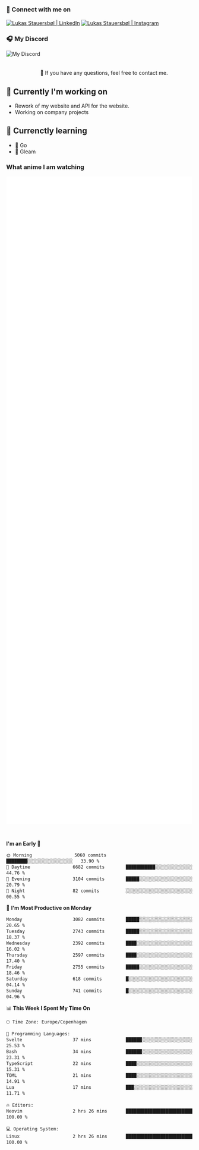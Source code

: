 ### 🔗 Connect with me on
<a href="https://www.instagram.com/lukas_stauersbol" target="_blank"><img align="center" src="https://raw.githubusercontent.com/stauersbol/stauersbol/main/images/instagram.svg" alt="Lukas Stauersbøl | LinkedIn" width="30px"/></a>
<a href="https://www.linkedin.com/in/lukas-stauersbol/" target="_blank"><img align="center" src="https://raw.githubusercontent.com/stauersbol/stauersbol/main/images/linkedin.svg" alt="Lukas Stauersbøl | Instagram" width="30px"/></a>

<p align="center">
 <h3>🎧 My Discord</h3>
 <img align="left" height="55px" src="https://discord.c99.nl/widget/theme-2/147806323323568128.png" alt="My Discord" />
</p>

<br/>
<br/>
<br/>
💬 If you have any questions, feel free to contact me.

## 🔭 Currently I'm working on
- Rework of my website and API for the website.
- Working on company projects
 
## 🌱 Currenctly learning
- 💙 Go
- 💜 Gleam

### What anime I am watching
<a href="https://anilist.co/user/slashiy/" align="center"><img align="center" width="500px" src="metrics.plugin.personal.anilist.svg" /></a>

<br/>

<!--START_SECTION:waka-->
**I'm an Early 🐤** 

```text
🌞 Morning                5060 commits        ████████░░░░░░░░░░░░░░░░░   33.90 % 
🌆 Daytime                6682 commits        ███████████░░░░░░░░░░░░░░   44.76 % 
🌃 Evening                3104 commits        █████░░░░░░░░░░░░░░░░░░░░   20.79 % 
🌙 Night                  82 commits          ░░░░░░░░░░░░░░░░░░░░░░░░░   00.55 % 
```
📅 **I'm Most Productive on Monday** 

```text
Monday                   3082 commits        █████░░░░░░░░░░░░░░░░░░░░   20.65 % 
Tuesday                  2743 commits        █████░░░░░░░░░░░░░░░░░░░░   18.37 % 
Wednesday                2392 commits        ████░░░░░░░░░░░░░░░░░░░░░   16.02 % 
Thursday                 2597 commits        ████░░░░░░░░░░░░░░░░░░░░░   17.40 % 
Friday                   2755 commits        █████░░░░░░░░░░░░░░░░░░░░   18.46 % 
Saturday                 618 commits         █░░░░░░░░░░░░░░░░░░░░░░░░   04.14 % 
Sunday                   741 commits         █░░░░░░░░░░░░░░░░░░░░░░░░   04.96 % 
```


📊 **This Week I Spent My Time On** 

```text
🕑︎ Time Zone: Europe/Copenhagen

💬 Programming Languages: 
Svelte                   37 mins             ██████░░░░░░░░░░░░░░░░░░░   25.53 % 
Bash                     34 mins             ██████░░░░░░░░░░░░░░░░░░░   23.31 % 
TypeScript               22 mins             ████░░░░░░░░░░░░░░░░░░░░░   15.31 % 
TOML                     21 mins             ████░░░░░░░░░░░░░░░░░░░░░   14.91 % 
Lua                      17 mins             ███░░░░░░░░░░░░░░░░░░░░░░   11.71 % 

🔥 Editors: 
Neovim                   2 hrs 26 mins       █████████████████████████   100.00 % 

💻 Operating System: 
Linux                    2 hrs 26 mins       █████████████████████████   100.00 % 
```


<!--END_SECTION:waka-->
